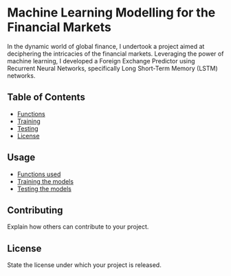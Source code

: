 # Machine Learning Modelling for the Financial Markets

In the dynamic world of global finance, I undertook a project aimed at deciphering the intricacies of the financial markets.
Leveraging the power of machine learning, I developed a Foreign Exchange Predictor using Recurrent Neural Networks, specifically Long Short-Term Memory (LSTM) networks.

## Table of Contents

- [Functions](#functions)
- [Training](#main)
- [Testing](#FULLOANDATEST)
- [License](#license)

## Usage

- [Functions used](functions.py)
- [Training the models](training.py)
- [Testing the models](testing.py)

## Contributing

Explain how others can contribute to your project.

## License

State the license under which your project is released.

 

